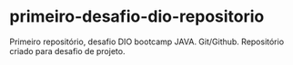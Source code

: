 # primeiro-desafio-dio-repositorio
Primeiro repositório, desafio DIO bootcamp JAVA. Git/Github.
Repositório criado para desafio de projeto. 
